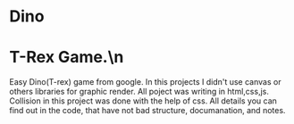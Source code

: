 # Dino
# T-Rex Game.\n
Easy Dino(T-rex) game from google.
In this projects I didn't use canvas or others libraries for graphic render.
All poject was writing in html,css,js.
Collision in this project was done with the help of css.
All details you can find out in the code, that have not bad structure, documanation, and notes.
